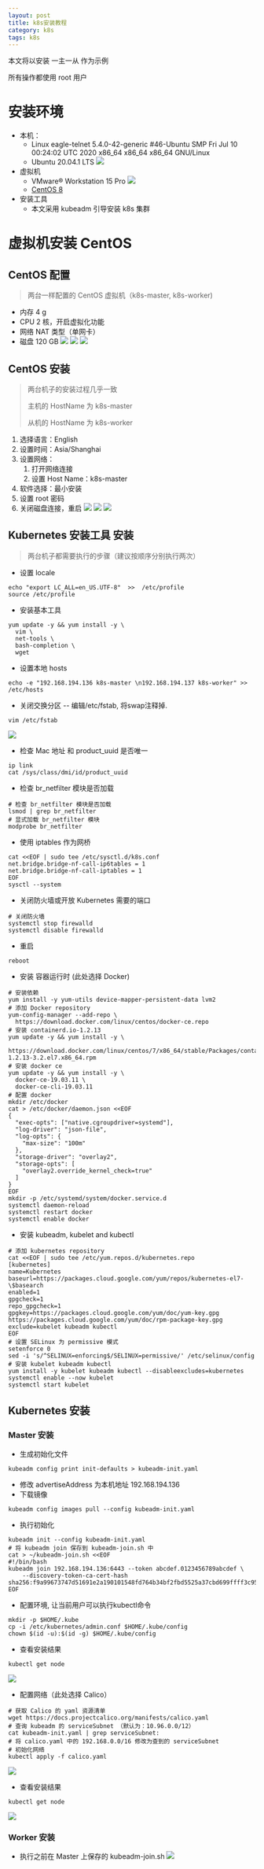 ```yaml
---
layout: post
title: k8s安装教程
category: k8s
tags: k8s
---
```

本文将以安装 一主一从 作为示例

所有操作都使用 root 用户

# 安装环境
* 本机：
    * Linux eagle-telnet 5.4.0-42-generic #46-Ubuntu SMP Fri Jul 10 00:24:02 UTC 2020 x86_64 x86_64 x86_64 GNU/Linux
    * Ubuntu 20.04.1 LTS
    ![](https://raw.githubusercontent.com/SolitaryEagle/SolitaryEagle.github.io/master/_posts/k8s/Ubuntu.png)
* 虚拟机
    * VMware® Workstation 15 Pro
    ![](https://raw.githubusercontent.com/SolitaryEagle/SolitaryEagle.github.io/master/_posts/k8s/VMware.png)
    * [CentOS 8](https://mirrors.aliyun.com/centos/8/isos/x86_64/CentOS-8.2.2004-x86_64-boot.iso)
* 安装工具
    * 本文采用 kubeadm 引导安装 k8s 集群

# 虚拟机安装 CentOS 
## CentOS 配置
> 两台一样配置的 CentOS 虚拟机（k8s-master, k8s-worker)
* 内存 4 g
* CPU 2 核，开启虚拟化功能
* 网络 NAT 类型（单网卡）
* 磁盘 120 GB
![](https://raw.githubusercontent.com/SolitaryEagle/SolitaryEagle.github.io/master/_posts/k8s/CentOs1.png)
![](https://raw.githubusercontent.com/SolitaryEagle/SolitaryEagle.github.io/master/_posts/k8s/CentOs2.png)
![](https://raw.githubusercontent.com/SolitaryEagle/SolitaryEagle.github.io/master/_posts/k8s/CentOs3.png)
## CentOS 安装
> 两台机子的安装过程几乎一致
> 
> 主机的 HostName 为 k8s-master
>
> 从机的 HostName 为 k8s-worker

1. 选择语言：English
2. 设置时间：Asia/Shanghai
3. 设置网络：
    1. 打开网络连接
    2. 设置 Host Name：k8s-master
4. 软件选择：最小安装
5. 设置 root 密码
6. 关闭磁盘连接，重启
![](https://raw.githubusercontent.com/SolitaryEagle/SolitaryEagle.github.io/master/_posts/k8s/CentOs4.png)
![](https://raw.githubusercontent.com/SolitaryEagle/SolitaryEagle.github.io/master/_posts/k8s/CentOs5.png)
![](https://raw.githubusercontent.com/SolitaryEagle/SolitaryEagle.github.io/master/_posts/k8s/CentOs6.png)
## Kubernetes 安装工具 安装
> 两台机子都需要执行的步骤（建议按顺序分别执行两次）
* 设置 locale
```shell script
echo "export LC_ALL=en_US.UTF-8"  >>  /etc/profile 
source /etc/profile
```
* 安装基本工具
```shell script
yum update -y && yum install -y \
  vim \
  net-tools \
  bash-completion \
  wget
```
* 设置本地 hosts
```shell script
echo -e "192.168.194.136 k8s-master \n192.168.194.137 k8s-worker" >> /etc/hosts
```
* 关闭交换分区 -- 编辑/etc/fstab, 将swap注释掉.
 ```shell script
vim /etc/fstab
```
![](https://raw.githubusercontent.com/SolitaryEagle/SolitaryEagle.github.io/master/_posts/k8s/swap.png)
* 检查 Mac 地址 和 product_uuid 是否唯一
```shell script
ip link
cat /sys/class/dmi/id/product_uuid
```
* 检查 br_netfilter 模块是否加载
```shell script
# 检查 br_netfilter 模块是否加载
lsmod | grep br_netfilter
# 显式加载 br_netfilter 模块
modprobe br_netfilter
```
* 使用 iptables 作为网桥
```shell script
cat <<EOF | sudo tee /etc/sysctl.d/k8s.conf
net.bridge.bridge-nf-call-ip6tables = 1
net.bridge.bridge-nf-call-iptables = 1
EOF
sysctl --system
```
* 关闭防火墙或开放 Kubernetes 需要的端口
```shell script
# 关闭防火墙
systemctl stop firewalld
systemctl disable firewalld
```
* 重启
```shell script
reboot
```
* 安装 容器运行时 (此处选择 Docker)
```shell script
# 安装依赖
yum install -y yum-utils device-mapper-persistent-data lvm2
# 添加 Docker repository
yum-config-manager --add-repo \
  https://download.docker.com/linux/centos/docker-ce.repo
# 安装 containerd.io-1.2.13
yum update -y && yum install -y \
  https://download.docker.com/linux/centos/7/x86_64/stable/Packages/containerd.io-1.2.13-3.2.el7.x86_64.rpm
# 安装 docker ce
yum update -y && yum install -y \
  docker-ce-19.03.11 \
  docker-ce-cli-19.03.11
# 配置 docker
mkdir /etc/docker
cat > /etc/docker/daemon.json <<EOF
{
  "exec-opts": ["native.cgroupdriver=systemd"],
  "log-driver": "json-file",
  "log-opts": {
    "max-size": "100m"
  },
  "storage-driver": "overlay2",
  "storage-opts": [
    "overlay2.override_kernel_check=true"
  ]
}
EOF
mkdir -p /etc/systemd/system/docker.service.d
systemctl daemon-reload
systemctl restart docker
systemctl enable docker
```
* 安装 kubeadm, kubelet and kubectl
```shell script
# 添加 kubernetes repository
cat <<EOF | sudo tee /etc/yum.repos.d/kubernetes.repo
[kubernetes]
name=Kubernetes
baseurl=https://packages.cloud.google.com/yum/repos/kubernetes-el7-\$basearch
enabled=1
gpgcheck=1
repo_gpgcheck=1
gpgkey=https://packages.cloud.google.com/yum/doc/yum-key.gpg https://packages.cloud.google.com/yum/doc/rpm-package-key.gpg
exclude=kubelet kubeadm kubectl
EOF
# 设置 SELinux 为 permissive 模式
setenforce 0
sed -i 's/^SELINUX=enforcing$/SELINUX=permissive/' /etc/selinux/config
# 安装 kubelet kubeadm kubectl
yum install -y kubelet kubeadm kubectl --disableexcludes=kubernetes
systemctl enable --now kubelet
systemctl start kubelet
```
## Kubernetes 安装
### Master 安装
* 生成初始化文件
```shell script
kubeadm config print init-defaults > kubeadm-init.yaml
```
* 修改 advertiseAddress 为本机地址 192.168.194.136
* 下载镜像
```shell script
kubeadm config images pull --config kubeadm-init.yaml
```
* 执行初始化
```shell script
kubeadm init --config kubeadm-init.yaml
# 将 kubeadm join 保存到 kubeadm-join.sh 中
cat > ~/kubeadm-join.sh <<EOF
#!/bin/bash
kubeadm join 192.168.194.136:6443 --token abcdef.0123456789abcdef \
    --discovery-token-ca-cert-hash sha256:f9a99673747d51691e2a190101548fd764b34bf2fbd5525a37cbd699ffff3c95 
EOF
```
* 配置环境, 让当前用户可以执行kubectl命令
```shell script
mkdir -p $HOME/.kube
cp -i /etc/kubernetes/admin.conf $HOME/.kube/config
chown $(id -u):$(id -g) $HOME/.kube/config
```
* 查看安装结果
```shell script
kubectl get node
```
![](https://raw.githubusercontent.com/SolitaryEagle/SolitaryEagle.github.io/master/_posts/k8s/kubectl-get-node1.png)
* 配置网络（此处选择 Calico）
```shell script
# 获取 Calico 的 yaml 资源清单
wget https://docs.projectcalico.org/manifests/calico.yaml
# 查询 kubeadm 的 serviceSubnet （默认为：10.96.0.0/12）
cat kubeadm-init.yaml | grep serviceSubnet:
# 将 calico.yaml 中的 192.168.0.0/16 修改为查到的 serviceSubnet
# 初始化网络
kubectl apply -f calico.yaml
```
![](https://raw.githubusercontent.com/SolitaryEagle/SolitaryEagle.github.io/master/_posts/k8s/calico.png)
* 查看安装结果
```shell script
kubectl get node
```
![](https://raw.githubusercontent.com/SolitaryEagle/SolitaryEagle.github.io/master/_posts/k8s/kubectl-get-node2.png)

### Worker 安装
* 执行之前在 Master 上保存的 kubeadm-join.sh
![](https://raw.githubusercontent.com/SolitaryEagle/SolitaryEagle.github.io/master/_posts/k8s/kubectl-get-node3.png)


